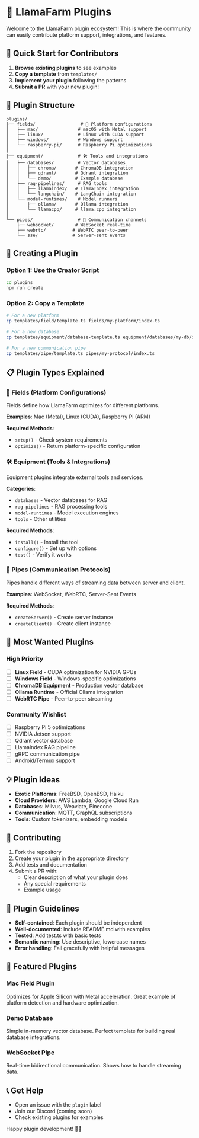 # 🔌 LlamaFarm Plugins

Welcome to the LlamaFarm plugin ecosystem! This is where the community can easily contribute platform support, integrations, and features.

## 🌟 Quick Start for Contributors

1. **Browse existing plugins** to see examples
2. **Copy a template** from `templates/`
3. **Implement your plugin** following the patterns
4. **Submit a PR** with your new plugin!

## 📁 Plugin Structure

```
plugins/
├── fields/                 # 🌾 Platform configurations
│   ├── mac/               # macOS with Metal support
│   ├── linux/             # Linux with CUDA support
│   ├── windows/           # Windows support
│   └── raspberry-pi/      # Raspberry Pi optimizations
│
├── equipment/             # 🛠️ Tools and integrations
│   ├── databases/         # Vector databases
│   │   ├── chroma/       # ChromaDB integration
│   │   ├── qdrant/       # Qdrant integration
│   │   └── demo/         # Example database
│   ├── rag-pipelines/     # RAG tools
│   │   ├── llamaindex/   # LlamaIndex integration
│   │   └── langchain/    # LangChain integration
│   └── model-runtimes/    # Model runners
│       ├── ollama/       # Ollama integration
│       └── llamacpp/     # llama.cpp integration
│
└── pipes/                 # 🔧 Communication channels
    ├── websocket/        # WebSocket real-time
    ├── webrtc/          # WebRTC peer-to-peer
    └── sse/             # Server-sent events
```

## 🚀 Creating a Plugin

### Option 1: Use the Creator Script
```bash
cd plugins
npm run create
```

### Option 2: Copy a Template
```bash
# For a new platform
cp templates/field/template.ts fields/my-platform/index.ts

# For a new database
cp templates/equipment/database-template.ts equipment/databases/my-db/index.ts

# For a new communication pipe
cp templates/pipe/template.ts pipes/my-protocol/index.ts
```

## 📋 Plugin Types Explained

### 🌾 Fields (Platform Configurations)
Fields define how LlamaFarm optimizes for different platforms.

**Examples**: Mac (Metal), Linux (CUDA), Raspberry Pi (ARM)

**Required Methods**:
- `setup()` - Check system requirements
- `optimize()` - Return platform-specific configuration

### 🛠️ Equipment (Tools & Integrations)
Equipment plugins integrate external tools and services.

**Categories**:
- `databases` - Vector databases for RAG
- `rag-pipelines` - RAG processing tools
- `model-runtimes` - Model execution engines
- `tools` - Other utilities

**Required Methods**:
- `install()` - Install the tool
- `configure()` - Set up with options
- `test()` - Verify it works

### 🔧 Pipes (Communication Protocols)
Pipes handle different ways of streaming data between server and client.

**Examples**: WebSocket, WebRTC, Server-Sent Events

**Required Methods**:
- `createServer()` - Create server instance
- `createClient()` - Create client instance

## 🎯 Most Wanted Plugins

### High Priority
- [ ] **Linux Field** - CUDA optimization for NVIDIA GPUs
- [ ] **Windows Field** - Windows-specific optimizations
- [ ] **ChromaDB Equipment** - Production vector database
- [ ] **Ollama Runtime** - Official Ollama integration
- [ ] **WebRTC Pipe** - Peer-to-peer streaming

### Community Wishlist
- [ ] Raspberry Pi 5 optimizations
- [ ] NVIDIA Jetson support
- [ ] Qdrant vector database
- [ ] LlamaIndex RAG pipeline
- [ ] gRPC communication pipe
- [ ] Android/Termux support

## 💡 Plugin Ideas

- **Exotic Platforms**: FreeBSD, OpenBSD, Haiku
- **Cloud Providers**: AWS Lambda, Google Cloud Run
- **Databases**: Milvus, Weaviate, Pinecone
- **Communication**: MQTT, GraphQL subscriptions
- **Tools**: Custom tokenizers, embedding models

## 🤝 Contributing

1. Fork the repository
2. Create your plugin in the appropriate directory
3. Add tests and documentation
4. Submit a PR with:
   - Clear description of what your plugin does
   - Any special requirements
   - Example usage

## 📜 Plugin Guidelines

- **Self-contained**: Each plugin should be independent
- **Well-documented**: Include README.md with examples
- **Tested**: Add test.ts with basic tests
- **Semantic naming**: Use descriptive, lowercase names
- **Error handling**: Fail gracefully with helpful messages

## 🌟 Featured Plugins

### Mac Field Plugin
Optimizes for Apple Silicon with Metal acceleration. Great example of platform detection and hardware optimization.

### Demo Database
Simple in-memory vector database. Perfect template for building real database integrations.

### WebSocket Pipe
Real-time bidirectional communication. Shows how to handle streaming data.

## 📞 Get Help

- Open an issue with the `plugin` label
- Join our Discord (coming soon)
- Check existing plugins for examples

Happy plugin development! 🦙🔌
